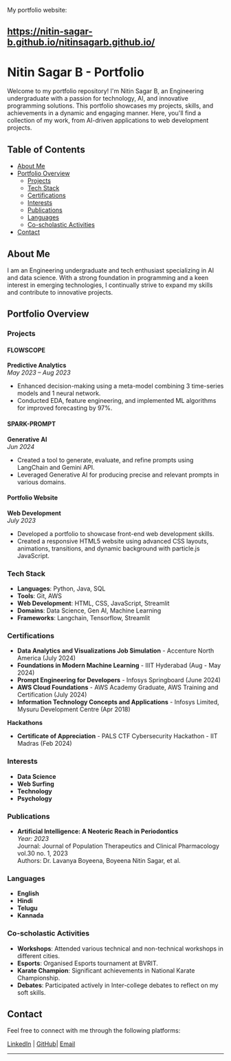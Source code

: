My portfolio website: <br>

https://nitin-sagar-b.github.io/nitinsagarb.github.io/
---

# Nitin Sagar B - Portfolio

Welcome to my portfolio repository! I'm Nitin Sagar B, an Engineering undergraduate with a passion for technology, AI, and innovative programming solutions. This portfolio showcases my projects, skills, and achievements in a dynamic and engaging manner. Here, you'll find a collection of my work, from AI-driven applications to web development projects.

## Table of Contents

- [About Me](#about-me)
- [Portfolio Overview](#portfolio-overview)
  - [Projects](#projects)
  - [Tech Stack](#tech-stack)
  - [Certifications](#certifications)
  - [Interests](#interests)
  - [Publications](#publications)
  - [Languages](#languages)
  - [Co-scholastic Activities](#co-scholastic-activities)
- [Contact](#contact)

## About Me

I am an Engineering undergraduate and tech enthusiast specializing in AI and data science. With a strong foundation in programming and a keen interest in emerging technologies, I continually strive to expand my skills and contribute to innovative projects.

## Portfolio Overview

### Projects

#### FLOWSCOPE
**Predictive Analytics**  
*May 2023 – Aug 2023*

- Enhanced decision-making using a meta-model combining 3 time-series models and 1 neural network.
- Conducted EDA, feature engineering, and implemented ML algorithms for improved forecasting by 97%.

#### SPARK-PROMPT
**Generative AI**  
*Jun 2024*

- Created a tool to generate, evaluate, and refine prompts using LangChain and Gemini API.
- Leveraged Generative AI for producing precise and relevant prompts in various domains.

#### Portfolio Website
**Web Development**  
*July 2023*

- Developed a portfolio to showcase front-end web development skills.
- Created a responsive HTML5 website using advanced CSS layouts, animations, transitions, and dynamic background with particle.js JavaScript.

### Tech Stack

- **Languages**: Python, Java, SQL
- **Tools**: Git, AWS
- **Web Development**: HTML, CSS, JavaScript, Streamlit
- **Domains**: Data Science, Gen AI, Machine Learning
- **Frameworks**: Langchain, Tensorflow, Streamlit

### Certifications

- **Data Analytics and Visualizations Job Simulation** - Accenture North America (July 2024)
- **Foundations in Modern Machine Learning** - IIIT Hyderabad (Aug - May 2024)
- **Prompt Engineering for Developers** - Infosys Springboard (June 2024)
- **AWS Cloud Foundations** - AWS Academy Graduate, AWS Training and Certification (July 2024)
- **Information Technology Concepts and Applications** - Infosys Limited, Mysuru Development Centre (Apr 2018)

**Hackathons**
- **Certificate of Appreciation** - PALS CTF Cybersecurity Hackathon - IIT Madras (Feb 2024)

### Interests

- **Data Science**  
- **Web Surfing**  
- **Technology**  
- **Psychology**  

### Publications

- **Artificial Intelligence: A Neoteric Reach in Periodontics**  
  *Year: 2023*  
  Journal: Journal of Population Therapeutics and Clinical Pharmacology vol.30 no. 1, 2023  
  Authors: Dr. Lavanya Boyeena, Boyeena Nitin Sagar, et al.

### Languages

- **English**
- **Hindi**
- **Telugu**
- **Kannada**

### Co-scholastic Activities

- **Workshops**: Attended various technical and non-technical workshops in different cities.
- **Esports**: Organised Esports tournament at BVRIT.
- **Karate Champion**: Significant achievements in National Karate Championship.
- **Debates**: Participated actively in Inter-college debates to reflect on my soft skills.

## Contact

Feel free to connect with me through the following platforms:

[LinkedIn](https://www.linkedin.com/in/nitin-sagar-boyeena) | [GitHub](https://github.com/nitin-sagar-b)| [Email](mailto:nitinsagar2004@example.com)

---
